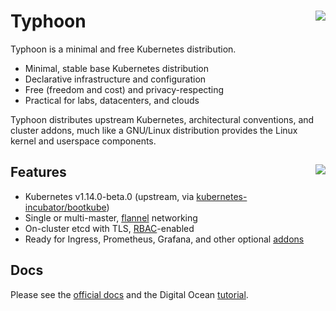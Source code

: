 # Typhoon <img align="right" src="https://storage.googleapis.com/poseidon/typhoon-logo.png">

Typhoon is a minimal and free Kubernetes distribution.

* Minimal, stable base Kubernetes distribution
* Declarative infrastructure and configuration
* Free (freedom and cost) and privacy-respecting
* Practical for labs, datacenters, and clouds

Typhoon distributes upstream Kubernetes, architectural conventions, and cluster addons, much like a GNU/Linux distribution provides the Linux kernel and userspace components.

## Features <a href="https://www.cncf.io/certification/software-conformance/"><img align="right" src="https://storage.googleapis.com/poseidon/certified-kubernetes.png"></a>

* Kubernetes v1.14.0-beta.0 (upstream, via [kubernetes-incubator/bootkube](https://github.com/kubernetes-incubator/bootkube))
* Single or multi-master, [flannel](https://github.com/coreos/flannel) networking
* On-cluster etcd with TLS, [RBAC](https://kubernetes.io/docs/admin/authorization/rbac/)-enabled
* Ready for Ingress, Prometheus, Grafana, and other optional [addons](https://typhoon.psdn.io/addons/overview/)

## Docs

Please see the [official docs](https://typhoon.psdn.io) and the Digital Ocean [tutorial](https://typhoon.psdn.io/cl/digital-ocean/).

